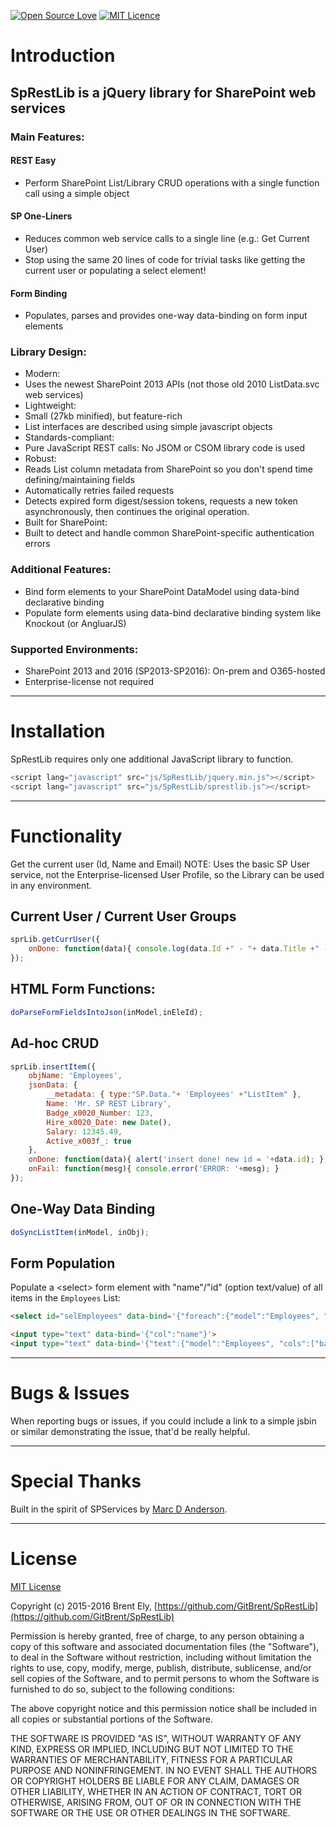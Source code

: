 [![Open Source Love](https://badges.frapsoft.com/os/v1/open-source.svg?v=103)](https://github.com/ellerbrock/open-source-badge/) [![MIT Licence](https://badges.frapsoft.com/os/mit/mit.svg?v=103)](https://opensource.org/licenses/mit-license.php)
# Introduction

## SpRestLib is a jQuery library for SharePoint web services

### Main Features:
#### REST Easy
* Perform SharePoint List/Library CRUD operations with a single function call using a simple object

#### SP One-Liners
* Reduces common web service calls to a single line (e.g.: Get Current User)
* Stop using the same 20 lines of code for trivial tasks like getting the current user or populating a select element!

#### Form Binding
* Populates, parses and provides one-way data-binding on form input elements

### Library Design:
* Modern:
 * Uses the newest SharePoint 2013 APIs (not those old 2010 ListData.svc web services)
* Lightweight:
 * Small (27kb minified), but feature-rich
 * List interfaces are described using simple javascript objects
* Standards-compliant:
 * Pure JavaScript REST calls: No JSOM or CSOM library code is used
* Robust:
 * Reads List column metadata from SharePoint so you don't spend time defining/maintaining fields
 * Automatically retries failed requests
 * Detects expired form digest/session tokens, requests a new token asynchronously, then continues the original operation.
* Built for SharePoint:
 * Built to detect and handle common SharePoint-specific authentication errors

### Additional Features:
* Bind form elements to your SharePoint DataModel using data-bind declarative binding
* Populate form elements using data-bind declarative binding system like Knockout (or AngluarJS)

### Supported Environments:
* SharePoint 2013 and 2016 (SP2013-SP2016): On-prem and O365-hosted
* Enterprise-license not required

**************************************************************************************************
# Installation
SpRestLib requires only one additional JavaScript library to function.
```javascript
<script lang="javascript" src="js/SpRestLib/jquery.min.js"></script>
<script lang="javascript" src="js/SpRestLib/sprestlib.js"></script>
```

**************************************************************************************************
# Functionality

Get the current user (Id, Name and Email)
NOTE: Uses the basic SP User service, not the Enterprise-licensed User Profile, so the Library can be used in any environment.

## Current User / Current User Groups
```javascript
sprLib.getCurrUser({
	onDone: function(data){ console.log(data.Id +" - "+ data.Title +" - "+ data.Email); }
});
```

## HTML Form Functions:
```javascript
doParseFormFieldsIntoJson(inModel,inEleId);
```

## Ad-hoc CRUD
```javascript
sprLib.insertItem({
	objName: 'Employees',
	jsonData: {
		__metadata: { type:"SP.Data."+ 'Employees' +"ListItem" },
		Name: 'Mr. SP REST Library',
		Badge_x0020_Number: 123,
		Hire_x0020_Date: new Date(),
		Salary: 12345.49,
		Active_x003f_: true
	},
	onDone: function(data){ alert('insert done! new id = '+data.id); },
	onFail: function(mesg){ console.error('ERROR: '+mesg); }
});
```

## One-Way Data Binding
```javascript
doSyncListItem(inModel, inObj);
```

## Form Population
Populate a &lt;select&gt; form element with "name"/"id" (option text/value) of all items in the `Employees` List:
```html
<select id="selEmployees" data-bind='{"foreach":{"model":"Employees", "text":"name", "value":"id"}}'></select>
```
```html
<input type="text" data-bind='{"col":"name"}'>
<input type="text" data-bind='{"text":{"model":"Employees", "cols":["badgeNum"]}}'>
```




**************************************************************************************************
# Bugs & Issues

When reporting bugs or issues, if you could include a link to a simple jsbin or similar demonstrating the issue, that'd be really helpful.

**************************************************************************************************
# Special Thanks

Built in the spirit of SPServices by [Marc D Anderson](http://sympmarc.com/).

**************************************************************************************************
# License

[MIT License](http://opensource.org/licenses/MIT)

Copyright (c) 2015-2016 Brent Ely, [https://github.com/GitBrent/SpRestLib](https://github.com/GitBrent/SpRestLib)

Permission is hereby granted, free of charge, to any person obtaining a copy of this software and associated documentation files (the "Software"), to deal in the Software without restriction, including without limitation the rights to use, copy, modify, merge, publish, distribute, sublicense, and/or sell copies of the Software, and to permit persons to whom the Software is furnished to do so, subject to the following conditions:

The above copyright notice and this permission notice shall be included in all copies or substantial portions of the Software.

THE SOFTWARE IS PROVIDED "AS IS", WITHOUT WARRANTY OF ANY KIND, EXPRESS OR IMPLIED, INCLUDING BUT NOT LIMITED TO THE WARRANTIES OF MERCHANTABILITY, FITNESS FOR A PARTICULAR PURPOSE AND NONINFRINGEMENT. IN NO EVENT SHALL THE AUTHORS OR COPYRIGHT HOLDERS BE LIABLE FOR ANY CLAIM, DAMAGES OR OTHER LIABILITY, WHETHER IN AN ACTION OF CONTRACT, TORT OR OTHERWISE, ARISING FROM, OUT OF OR IN CONNECTION WITH THE SOFTWARE OR THE USE OR OTHER DEALINGS IN THE SOFTWARE.
